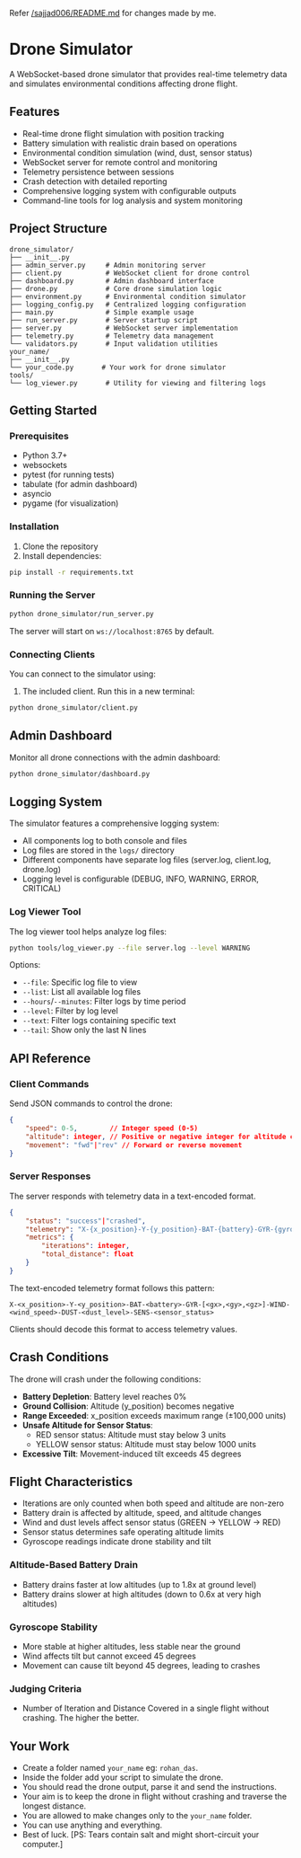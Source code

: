 Refer [/sajjad006/README.md](https://github.com/sajjad006/MechatronicsSoftwareR2/sajjad006/README.md) for changes made by me.

# Drone Simulator

A WebSocket-based drone simulator that provides real-time telemetry data and simulates environmental conditions affecting drone flight.

## Features

- Real-time drone flight simulation with position tracking
- Battery simulation with realistic drain based on operations
- Environmental condition simulation (wind, dust, sensor status)
- WebSocket server for remote control and monitoring
- Telemetry persistence between sessions
- Crash detection with detailed reporting
- Comprehensive logging system with configurable outputs
- Command-line tools for log analysis and system monitoring

## Project Structure

```
drone_simulator/
├── __init__.py
├── admin_server.py     # Admin monitoring server
├── client.py           # WebSocket client for drone control
├── dashboard.py        # Admin dashboard interface
├── drone.py            # Core drone simulation logic
├── environment.py      # Environmental condition simulator
├── logging_config.py   # Centralized logging configuration
├── main.py             # Simple example usage
├── run_server.py       # Server startup script
├── server.py           # WebSocket server implementation
├── telemetry.py        # Telemetry data management
└── validators.py       # Input validation utilities
your_name/
├── __init__.py
└── your_code.py       # Your work for drone simulator
tools/
└── log_viewer.py       # Utility for viewing and filtering logs
```

## Getting Started

### Prerequisites

- Python 3.7+
- websockets
- pytest (for running tests)
- tabulate (for admin dashboard)
- asyncio
- pygame (for visualization)

### Installation

1. Clone the repository
2. Install dependencies:
```bash
pip install -r requirements.txt
```

### Running the Server

```bash
python drone_simulator/run_server.py
```

The server will start on `ws://localhost:8765` by default.

### Connecting Clients

You can connect to the simulator using:

1. The included client. Run this in a new terminal:
```bash
python drone_simulator/client.py
```

## Admin Dashboard

Monitor all drone connections with the admin dashboard:

```bash
python drone_simulator/dashboard.py
```

## Logging System

The simulator features a comprehensive logging system:

- All components log to both console and files
- Log files are stored in the `logs/` directory
- Different components have separate log files (server.log, client.log, drone.log)
- Logging level is configurable (DEBUG, INFO, WARNING, ERROR, CRITICAL)

### Log Viewer Tool

The log viewer tool helps analyze log files:

```bash
python tools/log_viewer.py --file server.log --level WARNING
```

Options:
- `--file`: Specific log file to view
- `--list`: List all available log files
- `--hours`/`--minutes`: Filter logs by time period
- `--level`: Filter by log level
- `--text`: Filter logs containing specific text
- `--tail`: Show only the last N lines

## API Reference

### Client Commands

Send JSON commands to control the drone:

```json
{
    "speed": 0-5,        // Integer speed (0-5)
    "altitude": integer, // Positive or negative integer for altitude change
    "movement": "fwd"|"rev" // Forward or reverse movement
}
```

### Server Responses

The server responds with telemetry data in a text-encoded format.

```json
{
    "status": "success"|"crashed",
    "telemetry": "X-{x_position}-Y-{y_position}-BAT-{battery}-GYR-{gyroscope}-WIND-{wind_speed}-DUST-{dust_level}-SENS-{sensor_status}",
    "metrics": {
        "iterations": integer,
        "total_distance": float
    }
}
```

The text-encoded telemetry format follows this pattern:
```
X-<x_position>-Y-<y_position>-BAT-<battery>-GYR-[<gx>,<gy>,<gz>]-WIND-<wind_speed>-DUST-<dust_level>-SENS-<sensor_status>
```

Clients should decode this format to access telemetry values.

## Crash Conditions

The drone will crash under the following conditions:

- **Battery Depletion**: Battery level reaches 0%
- **Ground Collision**: Altitude (y_position) becomes negative
- **Range Exceeded**: x_position exceeds maximum range (±100,000 units)
- **Unsafe Altitude for Sensor Status**:
  - RED sensor status: Altitude must stay below 3 units
  - YELLOW sensor status: Altitude must stay below 1000 units
- **Excessive Tilt**: Movement-induced tilt exceeds 45 degrees

## Flight Characteristics

- Iterations are only counted when both speed and altitude are non-zero
- Battery drain is affected by altitude, speed, and altitude changes
- Wind and dust levels affect sensor status (GREEN → YELLOW → RED)
- Sensor status determines safe operating altitude limits
- Gyroscope readings indicate drone stability and tilt

### Altitude-Based Battery Drain

- Battery drains faster at low altitudes (up to 1.8x at ground level)
- Battery drains slower at high altitudes (down to 0.6x at very high altitudes)


### Gyroscope Stability

- More stable at higher altitudes, less stable near the ground
- Wind affects tilt but cannot exceed 45 degrees
- Movement can cause tilt beyond 45 degrees, leading to crashes

### Judging Criteria

- Number of Iteration and Distance Covered in a single flight without crashing. The higher the better.

## Your Work

- Create a folder named `your_name` eg: `rohan_das`.
- Inside the folder add your script to simulate the drone.
- You should read the drone output, parse it and send the instructions.
- Your aim is to keep the drone in flight without crashing and traverse the longest distance.
- You are allowed to make changes only to the `your_name` folder.
- You can use anything and everything.
- Best of luck. [PS: Tears contain salt and might short-circuit your computer.]

